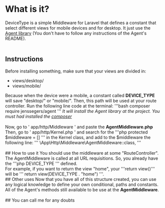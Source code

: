 # What is it?
DeviceType is a simple Middleware for Laravel that defines a constant that select different views 
for mobile devices and for desktop. It just use the <a 
href="https://github.com/jenssegers/agent">Agent library</a> (You don't have to follow 
any instructions of the Agent's README).  <br><br>

## Instructions
Before installing something, make sure that your views are divided in:<br>
<ul>
    <li>views/desktop/</li>
    <li>views/mobile/</li>
</ul>
Because when the device were a mobile, a constant called <b>DEVICE_TYPE</b> will save
"desktop/" or "mobile/". Then, this path will be used at your route controller.
Run the following line code at the terminal:
'''bash
composer require jenssegers/agent
'''
<i>It will install the Agent library at the project. You must had installed the 
<a href="https://getcomposer.org/">composer</a></i>
<br>
<br>
Now, go to ' app/http/Middleware ' and paste the <b>AgentMiddleware.php</b><br>
Then, go to ' app/http/Kernel.php ' and search for the 
'''php protected $middleware = [] ''' in the Kernel class, and add to the $middleware
the following line:
'''
\App\Http\Middleware\AgentMiddleware::class,
'''
<br>
<br>
## How to use it
You should use the middleware at some "RouteController". The AgentMiddleware is 
called at all URL requisitions. So, you already have the '''php DEVICE_TYPE ''' 
defined.<br>
For example, if you want to return the view "home", your '''return view()''' will
be ''' return view(DEVICE_TYPE . "home") '''.<br>
## Other uses
Now that you have all of this structure created, you can use any logical knowledge to
define your own conditional, paths and constants. All of the Agent's methods still
available to be use at the <b>AgentMiddleware</b>.
<br>
<br>
## You can call me for any doubts 

